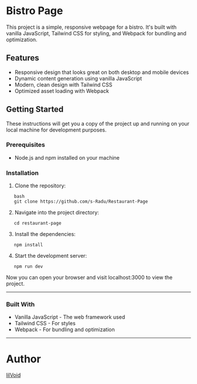 # Bistro Page

This project is a simple, responsive webpage for a bistro. It's built with vanilla JavaScript, Tailwind CSS for styling, and Webpack for bundling and optimization.

## Features

- Responsive design that looks great on both desktop and mobile devices
- Dynamic content generation using vanilla JavaScript
- Modern, clean design with Tailwind CSS
- Optimized asset loading with Webpack

## Getting Started

These instructions will get you a copy of the project up and running on your local machine for development purposes.

### Prerequisites

- Node.js and npm installed on your machine

### Installation

1. Clone the repository:

```
   bash
   git clone https://github.com/s-Radu/Restaurant-Page
```

2. Navigate into the project directory:

```
   cd restaurant-page
```

3. Install the dependencies:

```
   npm install
```

4. Start the development server:

```
   npm run dev
```

Now you can open your browser and visit localhost:3000 to view the project.

---

### Built With

- Vanilla JavaScript - The web framework used
- Tailwind CSS - For styles
- Webpack - For bundling and optimization

---

# Author

[lilVoid](https://github.com/s-Radu)

